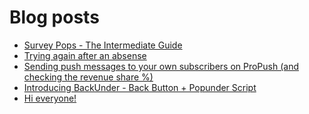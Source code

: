 # Blog posts
<!-- BLOG-POST-LIST:START -->
- [Survey Pops - The Intermediate Guide](https://afflift.com/f/threads/survey-pops-the-intermediate-guide.10074/)
- [Trying again after an absense](https://afflift.com/f/threads/trying-again-after-an-absense.9781/)
- [Sending push messages to your own subscribers on ProPush &lpar;and checking the revenue share %&rpar;](https://afflift.com/f/threads/sending-push-messages-to-your-own-subscribers-on-propush-and-checking-the-revenue-share.10040/)
- [Introducing BackUnder - Back Button + Popunder Script](https://afflift.com/f/threads/introducing-backunder-back-button-popunder-script.10073/)
- [Hi everyone!](https://afflift.com/f/threads/hi-everyone.10071/)
<!-- BLOG-POST-LIST:END -->
